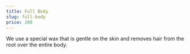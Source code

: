 ```yaml
---
title: Full Body
slug: full-body
price: 200
---
```


We use a special wax that is gentle on the skin and removes hair from the root over the entire body.
